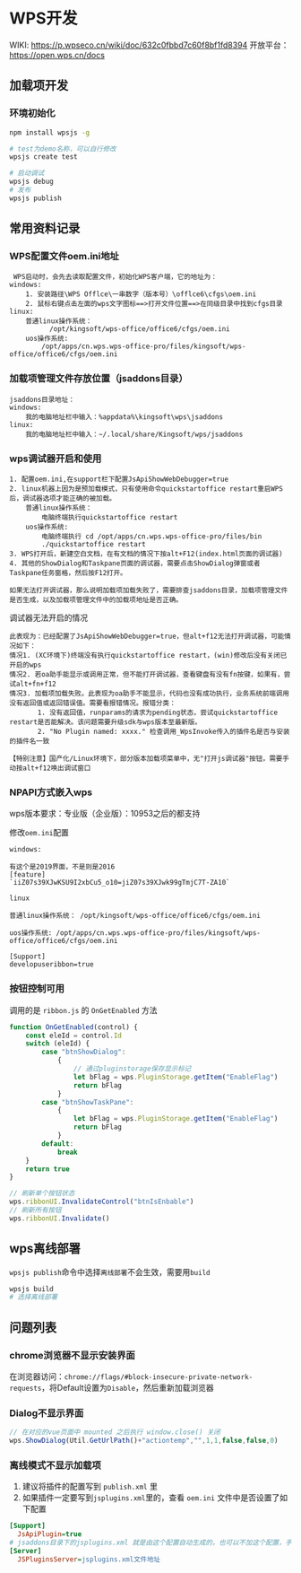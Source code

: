 # WPS开发

WIKI: https://p.wpseco.cn/wiki/doc/632c0fbbd7c60f8bf1fd8394
开放平台：https://open.wps.cn/docs

## 加载项开发

### 环境初始化

```bash
npm install wpsjs -g

# test为demo名称，可以自行修改
wpsjs create test

# 启动调试
wpsjs debug
# 发布
wpsjs publish
```


## 常用资料记录

### WPS配置文件oem.ini地址

```
 WPS启动时，会先去读取配置文件，初始化WPS客户端，它的地址为：
windows:
    1. 安装路径\WPS Offlce\一串数字（版本号）\offlce6\cfgs\oem.ini
    2. 鼠标右键点击左面的wps文字图标==>打开文件位置==>在同级目录中找到cfgs目录
linux:
    普通linux操作系统：
          /opt/kingsoft/wps-office/office6/cfgs/oem.ini
    uos操作系统:
        /opt/apps/cn.wps.wps-office-pro/files/kingsoft/wps-office/office6/cfgs/oem.ini
```

### 加载项管理文件存放位置（jsaddons目录）

```
jsaddons目录地址：
windows:
    我的电脑地址栏中输入：%appdata%\kingsoft\wps\jsaddons
linux:
    我的电脑地址栏中输入：~/.local/share/Kingsoft/wps/jsaddons
```

### wps调试器开启和使用

```
1. 配置oem.ini,在support栏下配置JsApiShowWebDebugger=true
2. linux机器上因为是预加载模式，只有使用命令quickstartoffice restart重启WPS后，调试器选项才能正确的被加载。
    普通linux操作系统：
        电脑终端执行quickstartoffice restart
    uos操作系统:
        电脑终端执行 cd /opt/apps/cn.wps.wps-office-pro/files/bin
        ./quickstartoffice restart
3. WPS打开后，新建空白文档，在有文档的情况下按alt+F12(index.html页面的调试器)
4. 其他的ShowDialog和Taskpane页面的调试器，需要点击ShowDialog弹窗或者Taskpane任务窗格，然后按F12打开。

如果无法打开调试器，那么说明加载项加载失败了，需要排查jsaddons目录，加载项管理文件是否生成，以及加载项管理文件中的加载项地址是否正确。
```

调试器无法开启的情况

```
此表现为：已经配置了JsApiShowWebDebugger=true，但alt+f12无法打开调试器，可能情况如下：
情况1. (XC环境下)终端没有执行quickstartoffice restart，(win)修改后没有关闭已开启的wps
情况2. 若oa助手能显示或调用正常，但不能打开调试器，查看键盘有没有fn按键，如果有，尝试alt+fn+f12
情况3. 加载项加载失败。此表现为oa助手不能显示，代码也没有成功执行，业务系统前端调用没有返回值或返回错误值。需要看报错情况。报错分类：
       1. 没有返回值，runparams的请求为pending状态，尝试quickstartoffice restart是否能解决。该问题需要升级sdk与wps版本至最新版。
       2. "No Plugin named: xxxx." 检查调用_WpsInvoke传入的插件名是否与安装的插件名一致  
       
【特别注意】国产化/Linux环境下，部分版本加载项菜单中，无"打开js调试器"按钮，需要手动按alt+f12唤出调试窗口
```

### NPAPI方式嵌入wps

wps版本要求：专业版（企业版）：10953之后的都支持

修改`oem.ini`配置

```
windows:

有这个是2019界面，不是则是2016
[feature]
`iiZ07s39XJwKSU9I2xbCu5_o10=jiZ07s39XJwk99gTmjC7T-ZA10`
```

```
linux

普通linux操作系统： /opt/kingsoft/wps-office/office6/cfgs/oem.ini

uos操作系统: /opt/apps/cn.wps.wps-office-pro/files/kingsoft/wps-office/office6/cfgs/oem.ini

[Support]
developuseribbon=true
```

### 按钮控制可用

调用的是 `ribbon.js` 的 `OnGetEnabled` 方法

```js
function OnGetEnabled(control) {
    const eleId = control.Id
    switch (eleId) {
        case "btnShowDialog":
            {
                // 通过pluginstorage保存显示标记
                let bFlag = wps.PluginStorage.getItem("EnableFlag")
                return bFlag
            }
        case "btnShowTaskPane":
            {
                let bFlag = wps.PluginStorage.getItem("EnableFlag")
                return bFlag
            }
        default:
            break
    }
    return true
}

// 刷新单个按钮状态
wps.ribbonUI.InvalidateControl("btnIsEnbable")
// 刷新所有按钮
wps.ribbonUI.Invalidate()
```

## wps离线部署

`wpsjs publish`命令中选择`离线部署`不会生效，需要用`build`

```bash
wpsjs build
# 选择离线部署
```

## 问题列表

### chrome浏览器不显示安装界面

在浏览器访问：`chrome://flags/#block-insecure-private-network-requests`，将Default设置为`Disable`，然后重新加载浏览器

### Dialog不显示界面

```js
// 在对应的vue页面中 mounted 之后执行 window.close() 关闭
wps.ShowDialog(Util.GetUrlPath()+"actiontemp","",1,1,false,false,0)
```

### 离线模式不显示加载项

1. 建议将插件的配置写到 `publish.xml` 里
1. 如果插件一定要写到`jsplugins.xml`里的，查看 `oem.ini` 文件中是否设置了如下配置

```ini
[Support] 
  JsApiPlugin=true
# jsaddons目录下的jsplugins.xml 就是由这个配置自动生成的，也可以不加这个配置，手动创建jsplugins.xml
[Server] 
  JSPluginsServer=jsplugins.xml文件地址
```